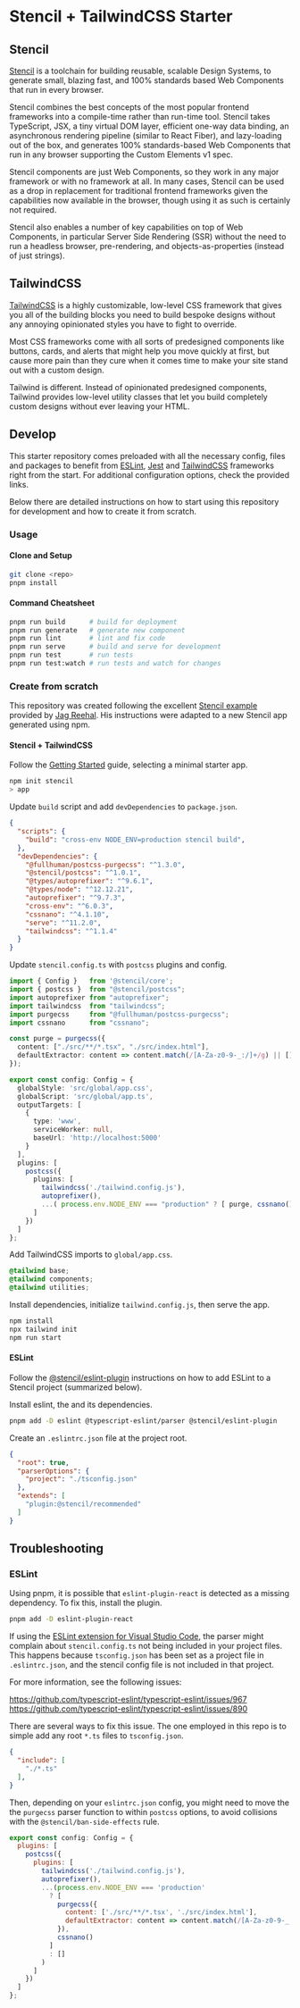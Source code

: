 # Stencil + TailwindCSS Starter

## Stencil

[Stencil](https://stenciljs.com/) is a toolchain for building reusable, scalable Design Systems, to generate small, blazing fast, and 100% standards based Web Components that run in every browser.

Stencil combines the best concepts of the most popular frontend frameworks into a compile-time rather than run-time tool.  Stencil takes TypeScript, JSX, a tiny virtual DOM layer, efficient one-way data binding, an asynchronous rendering pipeline (similar to React Fiber), and lazy-loading out of the box, and generates 100% standards-based Web Components that run in any browser supporting the Custom Elements v1 spec.

Stencil components are just Web Components, so they work in any major framework or with no framework at all. In many cases, Stencil can be used as a drop in replacement for traditional frontend frameworks given the capabilities now available in the browser, though using it as such is certainly not required.

Stencil also enables a number of key capabilities on top of Web Components, in particular Server Side Rendering (SSR) without the need to run a headless browser, pre-rendering, and objects-as-properties (instead of just strings).

## TailwindCSS

[TailwindCSS](https://tailwindcss.com/) is a highly customizable, low-level CSS framework that gives you all of the building blocks you need to build bespoke designs without any annoying opinionated styles you have to fight to override.

Most CSS frameworks come with all sorts of predesigned components like buttons, cards, and alerts that might help you move quickly at first, but cause more pain than they cure when it comes time to make your site stand out with a custom design.

Tailwind is different. Instead of opinionated predesigned components, Tailwind provides low-level utility classes that let you build completely custom designs without ever leaving your HTML.

## Develop

This starter repository comes preloaded with all the necessary config, files and packages to benefit from [ESLint](https://eslint.org/docs/user-guide/configuring), [Jest](https://jestjs.io/docs/en/configuration) and [TailwindCSS](https://tailwindcss.com/docs/configuration) frameworks right from the start. For additional configuration options, check the provided links.

Below there are detailed instructions on how to start using this repository for development and how to create it from scratch.

### Usage

#### Clone and Setup

```sh
git clone <repo>
pnpm install
```

#### Command Cheatsheet

```sh
pnpm run build      # build for deployment
pnpm run generate   # generate new component
pnpm run lint       # lint and fix code
pnpm run serve      # build and serve for development
pnpm run test       # run tests
pnpm run test:watch # run tests and watch for changes
```

### Create from scratch

This repository was created following the excellent [Stencil example](https://github.com/jagreehal/setup-examples/tree/master/examples/stencil) provided by [Jag Reehal](https://github.com/jagreehal). His instructions were adapted to a new Stencil app generated using npm.

#### Stencil + TailwindCSS

Follow the [Getting Started](https://stenciljs.com/docs/getting-started) guide, selecting a minimal starter app.

```sh
npm init stencil
> app
```

Update `build` script and add `devDependencies` to `package.json`.

```json
{
  "scripts": {
    "build": "cross-env NODE_ENV=production stencil build",
  },
  "devDependencies": {
    "@fullhuman/postcss-purgecss": "^1.3.0",
    "@stencil/postcss": "^1.0.1",
    "@types/autoprefixer": "^9.6.1",
    "@types/node": "^12.12.21",
    "autoprefixer": "^9.7.3",
    "cross-env": "^6.0.3",
    "cssnano": "^4.1.10",
    "serve": "^11.2.0",
    "tailwindcss": "^1.1.4"
  }
}
```

Update `stencil.config.ts` with `postcss` plugins and config.

```ts
import { Config }   from '@stencil/core';
import { postcss }  from "@stencil/postcss";
import autoprefixer from "autoprefixer";
import tailwindcss  from "tailwindcss";
import purgecss     from "@fullhuman/postcss-purgecss";
import cssnano      from "cssnano";

const purge = purgecss({
  content: ["./src/**/*.tsx", "./src/index.html"],
  defaultExtractor: content => content.match(/[A-Za-z0-9-_:/]+/g) || []
});

export const config: Config = {
  globalStyle: 'src/global/app.css',
  globalScript: 'src/global/app.ts',
  outputTargets: [
    {
      type: 'www',
      serviceWorker: null,
      baseUrl: 'http://localhost:5000'
    }
  ],
  plugins: [
    postcss({
      plugins: [
        tailwindcss('./tailwind.config.js'),
        autoprefixer(),
        ...( process.env.NODE_ENV === "production" ? [ purge, cssnano() ] : [] )
      ]
    })
  ]
};
```

Add TailwindCSS imports to `global/app.css`.

```css
@tailwind base;
@tailwind components;
@tailwind utilities;
```

Install dependencies, initialize `tailwind.config.js`, then serve the app.

```sh
npm install
npx tailwind init
npm run start
```

#### ESLint

Follow the [@stencil/eslint-plugin](https://github.com/ionic-team/stencil-eslint) instructions on how to add ESLint to a Stencil project (summarized below).

Install eslint, the  and its dependencies.

```sh
pnpm add -D eslint @typescript-eslint/parser @stencil/eslint-plugin
```

Create an `.eslintrc.json` file at the project root.

```json
{
  "root": true,
  "parserOptions": {
    "project": "./tsconfig.json"
  },
  "extends": [
    "plugin:@stencil/recommended"
  ]
}
```

## Troubleshooting

### ESLint

Using pnpm, it is possible that `eslint-plugin-react` is detected as a missing dependency. To fix this, install the plugin.

```sh
pnpm add -D eslint-plugin-react
```

If using the [ESLint extension for Visual Studio Code](https://github.com/microsoft/vscode-eslint), the parser might complain about `stencil.config.ts` not being included in your project files. This happens because `tsconfig.json` has been set as a project file in `.eslintrc.json`, and the stencil config file is not included in that project.

For more information, see the following issues:

https://github.com/typescript-eslint/typescript-eslint/issues/967
https://github.com/typescript-eslint/typescript-eslint/issues/890

There are several ways to fix this issue. The one employed in this repo is to simple add any root `*.ts` files to `tsconfig.json`.

```json
{
  "include": [
    "./*.ts"
  ],
}
```

Then, depending on your `eslintrc.json` config, you might need to move the the `purgecss` parser function to within `postcss` options, to avoid collisions with the `@stencil/ban-side-effects` rule.

```js
export const config: Config = {
  plugins: [
    postcss({
      plugins: [
        tailwindcss('./tailwind.config.js'),
        autoprefixer(),
        ...(process.env.NODE_ENV === 'production'
          ? [
            purgecss({
              content: ['./src/**/*.tsx', './src/index.html'],
              defaultExtractor: content => content.match(/[A-Za-z0-9-_:/]+/g) || []
            }),
            cssnano()
          ]
          : []
        )
      ]
    })
  ]
};
```
